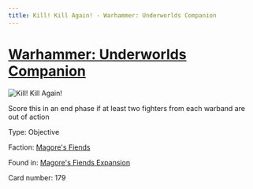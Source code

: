 ```yaml
---
title: Kill! Kill Again! - Warhammer: Underworlds Companion
---
```


# [Warhammer: Underworlds Companion](https://guidokessels.github.io/wh-underworlds)

  

![Kill! Kill Again!](https://warhammerunderworlds.com/wp-content/uploads/sites/6/2018/03/179_ENG.png)

Score this in an end phase if at least two fighters from each warband are out of action

Type: Objective

Faction: [Magore's Fiends](https://guidokessels.github.io/wh-underworlds/factions/magores-fiends)

Found in: [Magore's Fiends Expansion](https://guidokessels.github.io/wh-underworlds/locations/magores-fiends-expansion)

Card number: 179
